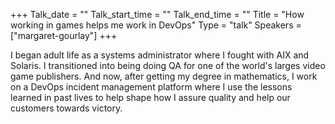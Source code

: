 +++
Talk_date = ""
Talk_start_time = ""
Talk_end_time = ""
Title = "How working in games helps me work in DevOps"
Type = "talk"
Speakers = ["margaret-gourlay"]
+++

I began adult life as a systems administrator where I fought with AIX and Solaris. I transitioned into being doing QA for one of the world's larges video game publishers. And now, after getting my degree in mathematics, I work on a DevOps incident management platform where I use the lessons learned in past lives to help shape how I assure quality and help our customers towards victory.
